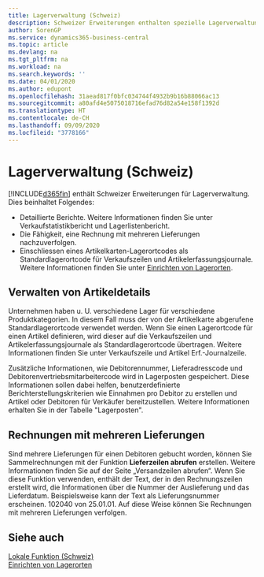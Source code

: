 ```yaml
---
title: Lagerverwaltung (Schweiz)
description: Schweizer Erweiterungen enthalten spezielle Lagerverwaltungsfunktionen.
author: SorenGP
ms.service: dynamics365-business-central
ms.topic: article
ms.devlang: na
ms.tgt_pltfrm: na
ms.workload: na
ms.search.keywords: ''
ms.date: 04/01/2020
ms.author: edupont
ms.openlocfilehash: 31aead817f0bfc034744f4932b9b16b88066ac13
ms.sourcegitcommit: a80afd4e5075018716efad76d82a54e158f1392d
ms.translationtype: HT
ms.contentlocale: de-CH
ms.lasthandoff: 09/09/2020
ms.locfileid: "3778166"
---
```

# <a name="swiss-inventory-management"></a>Lagerverwaltung (Schweiz)
[!INCLUDE[d365fin](../../includes/d365fin_md.md)] enthält Schweizer Erweiterungen für Lagerverwaltung. Dies beinhaltet Folgendes:  

- Detaillierte Berichte.  Weitere Informationen finden Sie unter Verkaufstatistikbericht und Lagerlistenbericht.  
- Die Fähigkeit, eine Rechnung mit mehreren Lieferungen nachzuverfolgen.  
- Einschliessen eines Artikelkarten-Lagerortcodes als Standardlagerortcode für Verkaufszeilen und Artikelerfassungsjournale. Weitere Informationen finden Sie unter [Einrichten von Lagerorten](../../inventory-how-setup-locations.md).

## <a name="managing-item-details"></a>Verwalten von Artikeldetails  
Unternehmen haben u. U. verschiedene Lager für verschiedene Produktkategorien. In diesem Fall muss der von der Artikelkarte abgerufene Standardlagerortcode verwendet werden. Wenn Sie einen Lagerortcode für einen Artikel definieren, wird dieser auf die Verkaufszeilen und Artikelerfassungsjournale als Standardlagerortcode übertragen. Weitere Informationen finden Sie unter Verkaufszeile und Artikel Erf.-Journalzeile.  

Zusätzliche Informationen, wie Debitorennummer, Lieferadresscode und Debitorenvertriebsmitarbeitercode wird in Lagerposten gespeichert. Diese Informationen sollen dabei helfen, benutzerdefinierte Berichterstellungskriterien wie Einnahmen pro Debitor zu erstellen und Artikel oder Debitoren für Verkäufer bereitzustellen. Weitere Informationen erhalten Sie in der Tabelle "Lagerposten".  

## <a name="invoices-with-multiple-shipments"></a>Rechnungen mit mehreren Lieferungen  
Sind mehrere Lieferungen für einen Debitoren gebucht worden, können Sie Sammelrechnungen mit der Funktion **Lieferzeilen abrufen** erstellen. Weitere Informationen finden Sie auf der Seite „Versandzeilen abrufen“. Wenn Sie diese Funktion verwenden, enthält der Text, der in den Rechnungszeilen erstellt wird, die Informationen über die Nummer der Auslieferung und das Lieferdatum. Beispielsweise kann der Text als Lieferungsnummer erscheinen. 102040 von 25.01.01. Auf diese Weise können Sie Rechnungen mit mehreren Lieferungen verfolgen.  

## <a name="see-also"></a>Siehe auch  
 [Lokale Funktion (Schweiz)](switzerland-local-functionality.md)   
 [Einrichten von Lagerorten](../../inventory-how-setup-locations.md)
